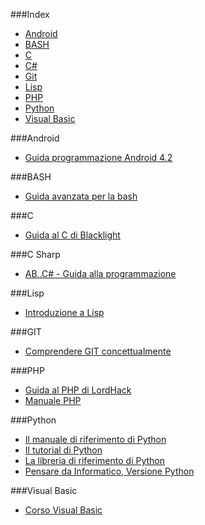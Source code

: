 ###Index
* [Android](#android)
* [BASH](#bash)
* [C](#c)
* [C#](#c-sharp)
* [Git](#git)
* [Lisp](#lisp)
* [PHP](#php)
* [Python](#python)
* [Visual Basic](#visual-basic)


###Android

* [Guida programmazione Android 4.2](http://www.sprik.it/guida/Android4_2.pdf)


###BASH

* [Guida avanzata per la bash](http://www.dmi.unict.it/diraimondo/web/wp-content/uploads/classes/so/mirror-stuff/abs-guide.pdf)


###C

* [Guida al C di Blacklight](http://blacklight.gotdns.org/guidac.pdf)


###C Sharp

* [AB..C# - Guida alla programmazione](http://www.youblisher.com/files/publications/4/21542/pdf.pdf)


###Lisp

* [Introduzione a Lisp](http://www.matteolucarelli.net/lisp/lispintro.pdf)


###GIT

* [Comprendere GIT concettualmente](http://www.linuxtrent.it/sites/default/files/Comprendere%20Git%20concettualmente%20-%20Marco%20Ciampa%20-%20r1.pdf)


###PHP

* [Guida al PHP di LordHack](http://www.lordhack.altervista.org/brdp.pdf)
* [Manuale PHP](http://francescomuscolo.altervista.org/manuale_PHP.pdf)


###Python

* [Il manuale di riferimento di Python](http://docs.python.it/html/ref/)
* [Il tutorial di Python](http://docs.python.it/html/tut/)
* [La libreria di riferimento di Python](http://docs.python.it/html/lib/)
* [Pensare da Informatico, Versione Python](http://www.python.it/doc/Howtothink/Howtothink-html-it/index.htm)


###Visual Basic

* [Corso Visual Basic](http://www.webalice.it/kindofapple/corsovb.pdf)
